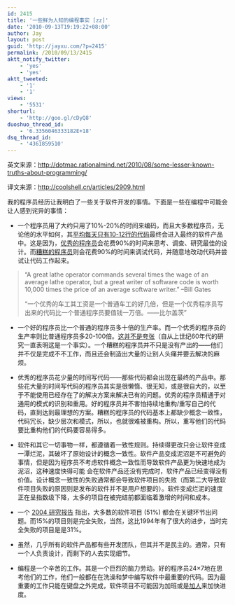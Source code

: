 ```yaml
---
id: 2415
title: '一些鲜为人知的编程事实 [zz]'
date: '2010-09-13T19:19:22+08:00'
author: Jay
layout: post
guid: 'http://jayxu.com/?p=2415'
permalink: /2010/09/13/2415
aktt_notify_twitter:
    - 'yes'
    - 'yes'
aktt_tweeted:
    - '1'
    - '1'
views:
    - '5531'
shorturl:
    - 'http://goo.gl/cDyQ8'
duoshuo_thread_id:
    - '6.3356046333182E+18'
dsq_thread_id:
    - '4361859510'
---
```


英文来源：<a href="http://dotmac.rationalmind.net/2010/08/some-lesser-known-truths-about-programming/" target="_blank">http://dotmac.rationalmind.net/2010/08/some-lesser-known-truths-about-programming/</a>

译文来源：<a href="http://coolshell.cn/articles/2909.html" target="_blank">http://coolshell.cn/articles/2909.html</a>

我的程序员经历让我明白了一些关于软件开发的事情。下面是一些在编程中可能会让人感到诧异的事情：
<ul>
	<li>一个程序员用了大约只用了10%-20%的时间来编码，而且大多数程序员，无论他的水平如何，其<a href="http://stackoverflow.com/questions/966800/mythical-man-month-10-lines-per-developer-day-how-close-on-large-projects" target="_blank">平均每天只有10-12行的代码</a>最终会进入最终的软件产品中。这是因为，<a href="http://coolshell.cn/articles/222.html" target="_blank">优秀的程序员</a>会花费90%的时间来思考、调查、研究最佳的设计。而<a href="http://coolshell.cn/articles/1081.html" target="_blank">糟糕的程序员</a>则会花费90%的时间来调试代码，并随意地改动代码并尝试让代码工作起来。</li>
</ul>
<blockquote>“A great lathe operator commands several times the wage of an average lathe operator, but a great writer of software code is worth 10,000 times the price of an average software writer.” –Bill Gates

“一个优秀的车工其工资是一个普通车工的好几倍，但是一个优秀程序员写出来的代码比一个普通程序员要值钱一万倍。——比尔盖茨”</blockquote>
<ul>
	<li>一个好的程序员比一个普通的程序员多十倍的生产率。而一个优秀的程序员的生产率则比普通程序员多20-100倍。<a href="http://www.devtopics.com/programmer-productivity-the-tenfinity-factor/" target="_blank">这并不是夸张</a>（自从上世纪60年代的研究一直表明这是一个事实）。一个糟糕的程序员并不只是没有产出的——他们并不仅是完成不不工作，而且还会制造出大量的让别人头痛并要去解决的麻烦。</li>
</ul>
<ul>
	<li>优秀的程序员花少量的时间写代码——那些代码都会出现在最终的产品中。那些花大量的时间写代码的程序员其实是很懒惰、很无知，或是很自大的，以至于不能使用已经存在了的解决方案来解决已有的问题。优秀的程序员精通于对通用的模式的识别和重用。好的程序员并不害怕持续地重构/重写自己的代码，直到达到最理想的方案。糟糕的程序员的代码基本上都缺少概念一致性，代码冗长，缺少层次和模式，所以，也就很难被重构。所以，重写他们的代码要比重构他们的代码要容易得多。</li>
</ul>
<ul>
	<li>软件和其它一切事物一样，都遵循着一致性规则。持续得更改只会让软件变成一潭烂泥，其破坏了原始设计的概念一致性。软件产品变成泥沼是不可避免的事情，但是因为程序员不考虑软件概念一致性而导致软件产品更为快速地成为泥沼，这种速度快得可能 会在软件产品还没有完成时，软件产品已经变得没有价值。设计概念一致性的失败通常都会导致软件项目的失败（而第二大导致软件项目失败的原因则是发布的软件并不是用户想要的）。软件变成烂泥的速度正在呈指数级下降，太多的项目在被完结前都面临着激增的时间和成本。</li>
</ul>
<ul>
	<li>一个 <a href="http://www.softwaremag.com/focus-areas/application-development/product-coverage/standish-project-success-rates-improved-over-10-years/" target="_blank">2004 研究报告</a> 指出，大多数的软件项目 (51%) 都会在关键环节出问题。而15%的项目则是完全失败，当然，这比1994年有了很大的进步，当时完全失败的项目是是31%。</li>
</ul>
<ul>
	<li>虽然，几乎所有的软件产品都有些开发团队，但其并不是民主的。通常，只有一个人负责设计，而剩下的人去实现细节。</li>
</ul>
<ul>
	<li>编程是一个辛苦的工作。其是一个巨烈的脑力劳动。好的程序员24×7地在思考他们的工作，他们一般都在在洗澡和梦中编写软件中最重要的代码。因为最重要的工作只能在键盘之外完成，软件项目不可能因为加班或是<a href="http://en.wikipedia.org/wiki/Brooks's_law" target="_blank">加人</a>来加快进度。</li>
</ul>